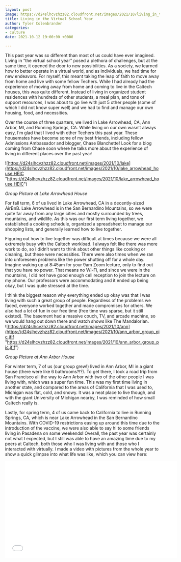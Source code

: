 ```yaml
---
layout: post
image: https://d24slhcvzhzz82.cloudfront.net/images/2021/10/living_in_the_virtual_school_year_title.HEIC
title: Living in the Virtual School Year
author: Tyler Colenbrander
categories:
- culture
date: 2021-10-12 19:00:00 +0000

---
```

This past year was so different than most of us could have ever imagined. Living in “the virtual school year” posed a plethora of challenges, but at the same time, it opened the door to new possibilities. As a society, we learned how to better operate in a virtual world, and as individuals, we had time for new endeavors. For myself, this meant taking the leap of faith to move away from home and live with some fellow Techers. While I had already had the experience of moving away from home and coming to live in the Caltech houses, this was quite different. Instead of living in organized student residences with hundreds of other students, a meal plan, and tons of support resources, I was about to go live with just 5 other people (some of which I did not know super well) and we had to find and manage our own housing, food, and necessities.

Over the course of three quarters, we lived in Lake Arrowhead, CA, Ann Arbor, MI, and Running Springs, CA. While living on our own wasn’t always easy, I’m glad that I lived with other Techers this past year. These housemates have become some of my best friends, including fellow Admissions Ambassador and blogger, Chase Blanchette! Look for a blog coming from Chase soon where he talks more about the experience of living in different places over the past year!

![https://d24slhcvzhzz82.cloudfront.net/images/2021/10/lake](https://d24slhcvzhzz82.cloudfront.net/images/2021/10/lake_arrowhead_house.HEIC "https://d24slhcvzhzz82.cloudfront.net/images/2021/10/lake_arrowhead_house.HEIC")

_Group Picture at Lake Arrowhead House_

For fall term, 6 of us lived in Lake Arrowhead, CA in a decently-sized AirBnB. Lake Arrowhead is in the San Bernardino Mountains, so we were quite far away from any large cities and mostly surrounded by trees, mountains, and wildlife. As this was our first term living together, we established a cooking schedule, organized a spreadsheet to manage our shopping lists, and generally learned how to live together.

Figuring out how to live together was difficult at times because we were all extremely busy with the Caltech workload. I always felt like there was more work to do, so I didn’t want to think about other things like cooking or cleaning, but these were necessities. There were also times when we ran into unforeseen problems like the power shutting off for a whole day. Imagine waking up at 8:45am for your 9am Zoom lecture, only to find out that you have no power. That means no Wi-Fi, and since we were in the mountains, I did not have good enough cell reception to join the lecture on my phone. Our professors were accommodating and it ended up being okay, but I was quite stressed at the time.

I think the biggest reason why everything ended up okay was that I was living with such a great group of people. Regardless of the problems we faced, everyone worked together and made compromises for others. We also had a lot of fun in our free time (free time was sparse, but it still existed). The basement had a massive couch, TV, and arcade machine, so we would hang out down there and watch shows like The Mandalorian.  
![https://d24slhcvzhzz82.cloudfront.net/images/2021/10/ann](https://d24slhcvzhzz82.cloudfront.net/images/2021/10/ann_arbor_group_pic.jfif "https://d24slhcvzhzz82.cloudfront.net/images/2021/10/ann_arbor_group_pic.jfif")

_Group Picture at Ann Arbor House_

For winter term, 7 of us (our group grew!) lived in Ann Arbor, MI in a giant house (there were like 6 bathrooms?!?). To get there, I took a road trip from San Francisco all the way to Ann Arbor with two of the other people I was living with, which was a super fun time. This was my first time living in another state, and compared to the areas of California that I was used to, Michigan was flat, cold, and snowy. It was a neat place to live though, and with the giant University of Michigan nearby, I was reminded of how small Caltech really is.

Lastly, for spring term, 4 of us came back to California to live in Running Springs, CA, which is near Lake Arrowhead in the San Bernardino Mountains. With COVID-19 restrictions easing up around this time due to the introduction of the vaccine, we were also able to say hi to some friends living in Pasadena on some weekends! Overall, the past year was certainly not what I expected, but I still was able to have an amazing time due to my peers at Caltech, both those who I was living with and those who I interacted with virtually. I made a video with pictures from the whole year to show a quick glimpse into what life was like, which you can view here:

<iframe width="560" height="315" src="[https://www.youtube.com/embed/tS9aAC_XVmY](https://www.youtube.com/embed/tS9aAC_XVmY "https://www.youtube.com/embed/tS9aAC_XVmY")" title="YouTube video player" frameborder="0" allow="accelerometer; autoplay; clipboard-write; encrypted-media; gyroscope; picture-in-picture" allowfullscreen></iframe>